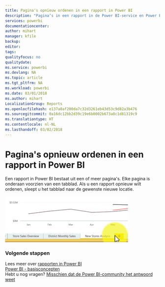 ```yaml
---
title: Pagina's opnieuw ordenen in een rapport in Power BI
description: "Pagina’s in een rapport in de Power BI-service en Power BI Desktop opnieuw rangschikken"
services: powerbi
documentationcenter: 
author: mihart
manager: kfile
backup: 
editor: 
tags: 
qualityfocus: no
qualitydate: 
ms.service: powerbi
ms.devlang: NA
ms.topic: article
ms.tgt_pltfrm: NA
ms.workload: powerbi
ms.date: 03/01/2018
ms.author: mihart
LocalizationGroup: Reports
ms.openlocfilehash: e137a0af200da7c32d3261eb43d53c9d82a3b476
ms.sourcegitcommit: 0a16dc12bb2d39c19e6b0002b673a8c1d81319c9
ms.translationtype: HT
ms.contentlocale: nl-NL
ms.lasthandoff: 03/02/2018
---
```

# <a name="reorder-pages-in-a-report-in-power-bi"></a>Pagina's opnieuw ordenen in een rapport in Power BI
Een rapport in Power BI bestaat uit een of meer pagina's.  Elke pagina is onderaan voorzien van een tabblad.  Als u een rapport opnieuw wilt ordenen, sleept u het tabblad naar de gewenste nieuwe locatie.

![Video](media/service-report-reorder-pages/reorder.gif)

### <a name="next-steps"></a>Volgende stappen
Lees meer over [rapporten in Power BI](service-reports.md)  
[Power BI - basisconcepten](service-basic-concepts.md)  
Hebt u nog vragen? [Misschien dat de Power BI-community het antwoord weet](http://community.powerbi.com/)

